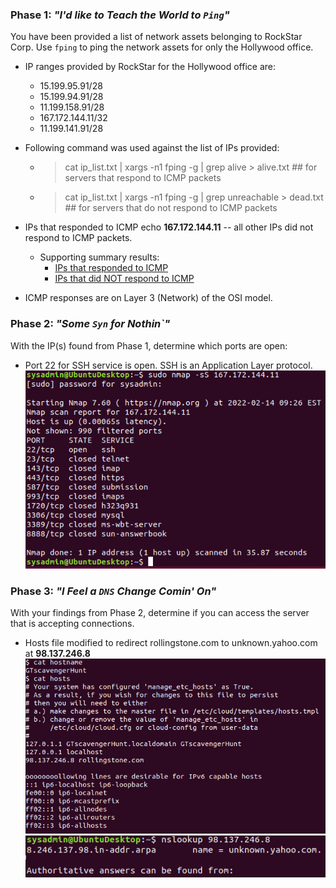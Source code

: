 ### **Phase 1**: _"I'd like to Teach the World to `Ping`"_

You have been provided a list of network assets belonging to RockStar Corp. Use `fping` to ping the network assets for only the Hollywood office.

  - IP ranges provided by RockStar for the Hollywood office are:
    - 15.199.95.91/28
    - 15.199.94.91/28
    - 11.199.158.91/28
    - 167.172.144.11/32
    - 11.199.141.91/28

  - Following command was used against the list of IPs provided:
    - > cat ip_list.txt | xargs -n1 fping -g | grep alive > alive.txt ## for servers that respond to ICMP packets
    - > cat ip_list.txt | xargs -n1 fping -g | grep unreachable > dead.txt ## for servers that do not respond to ICMP packets

  - IPs that responded to ICMP echo **167.172.144.11** -- all other IPs did not respond to ICMP packets.
    - Supporting summary results:
      - [IPs that responded to ICMP](https://github.com/ABRaquel/cybersec/blob/main/08-Networking-Fundamentals/supplemental/alive.txt)
      - [IPs that did NOT respond to ICMP](https://github.com/ABRaquel/cybersec/blob/main/08-Networking-Fundamentals/supplemental/dead.txt)

  - ICMP responses are on Layer 3 (Network) of the OSI model.

### **Phase 2**:  _"Some `Syn` for Nothin`"_

With the IP(s) found from Phase 1, determine which ports are open:

  - Port 22 for SSH service is open. SSH is an Application Layer protocol.
![nmap](/08-Networking-Fundamentals/screenshots/nmap.png)

### Phase 3: _"I Feel a `DNS` Change Comin' On"_

With your findings from Phase 2, determine if you can access the server that is accepting connections.

  - Hosts file modified to redirect rollingstone.com to unknown.yahoo.com at **98.137.246.8**
![hosts](/08-Networking-Fundamentals/screenshots/hosts.png)
![nslookup](/08-Networking-Fundamentals/screenshots/nslookup.png)


